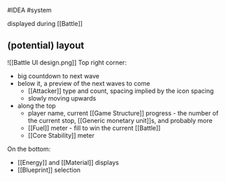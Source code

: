 #IDEA 
#system 

displayed during [[Battle]]

## (potential) layout
![[Battle UI design.png]]
Top right corner:
- big countdown to next wave
- below it, a preview of the next waves to come
    - [[Attacker]] type and count, spacing implied by the icon spacing
    - slowly moving upwards
- along the top
    - player name, current [[Game Structure]] progress - the number of the current stop, [[Generic monetary unit]]s, and probably more
    - [[Fuel]] meter - fill to win the current [[Battle]]
    - [[Core Stability]] meter

On the bottom:
- [[Energy]] and [[Material]] displays
- [[Blueprint]] selection